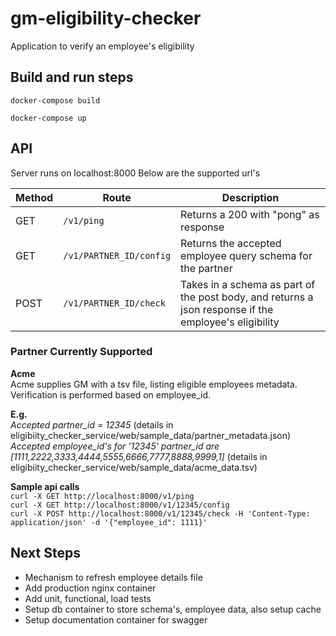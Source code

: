 # gm-eligibility-checker
Application to verify an employee's eligibility

## Build and run steps
`docker-compose build`

`docker-compose up`

## API
Server runs on localhost:8000
Below are the supported url's

| Method | Route | Description |
|---|---|---|
| GET | `/v1/ping` | Returns a 200 with "pong" as response |
| GET | `/v1/PARTNER_ID/config` | Returns the accepted employee query schema for the partner |
| POST | `/v1/PARTNER_ID/check` | Takes in a schema as part of the post body, and returns a json response if the employee's eligibility |

### Partner Currently Supported
**Acme**         
Acme supplies GM with a tsv file, listing eligible employees metadata.
Verification is performed based on employee_id.

**E.g.**            
_Accepted partner_id = 12345_ (details in eligibiity_checker_service/web/sample_data/partner_metadata.json)          
_Accepted employee_id's for '12345' partner_id are [1111,2222,3333,4444,5555,6666,7777,8888,9999,1]_ (details in eligibiity_checker_service/web/sample_data/acme_data.tsv)           

**Sample api calls**            
`curl -X GET http://localhost:8000/v1/ping`          
`curl -X GET http://localhost:8000/v1/12345/config`            
`curl -X POST http://localhost:8000/v1/12345/check -H 'Content-Type: application/json' -d '{"employee_id": 1111}'`                

## Next Steps
- Mechanism to refresh employee details file
- Add production nginx container
- Add unit, functional, load tests
- Setup db container to store schema's, employee data, also setup cache 
- Setup documentation container for swagger
